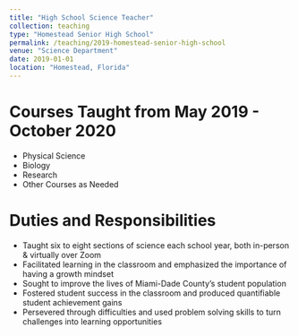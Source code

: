 ```yaml
---
title: "High School Science Teacher"
collection: teaching
type: "Homestead Senior High School"
permalink: /teaching/2019-homestead-senior-high-school
venue: "Science Department"
date: 2019-01-01
location: "Homestead, Florida"
---
```


Courses Taught from May 2019 - October 2020
======
* Physical Science
* Biology
* Research
* Other Courses as Needed

Duties and Responsibilities
======
* Taught six to eight sections of science each school year, both in-person & virtually over Zoom
* Facilitated learning in the classroom and emphasized the importance of having a growth mindset
* Sought to improve the lives of Miami-Dade County’s student population
* Fostered student success in the classroom and produced quantifiable student achievement gains
* Persevered through difficulties and used problem solving skills to turn challenges into learning opportunities
